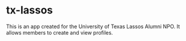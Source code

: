 tx-lassos
=========

This is an app created for the University of Texas Lassos Alumni NPO. It allows members to create and view profiles.
